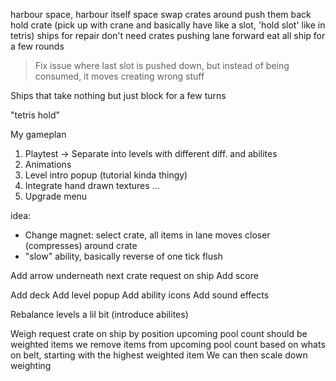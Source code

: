 harbour space, harbour itself space
swap crates around
push them back
hold crate (pick up with crane and basically have like a slot, 'hold slot' like in tetris)
ships for repair don't need crates
pushing lane forward
eat all ship for a few rounds
> Fix issue where last slot is pushed down, but instead of being consumed, it moves creating wrong stuff

Ships that take nothing but just block for a few turns

"tetris hold"


My gameplan
1. Playtest -> Separate into levels with different diff. and abilites
2. Animations
3. Level intro popup (tutorial kinda thingy)
4. Integrate hand drawn textures
...
27. Upgrade menu


idea:
- Change magnet: select crate, all items in lane moves closer (compresses) around crate
- "slow" ability, basically reverse of one tick flush


Add arrow underneath next crate request on ship
Add score

Add deck
Add level popup
Add ability icons
Add sound effects

Rebalance levels a lil bit (introduce abilites)

Weigh request crate on ship by position
upcoming pool count should be weighted items
we remove items from upcoming pool count based on whats on belt, starting with the highest weighted item
We can then scale down weighting
